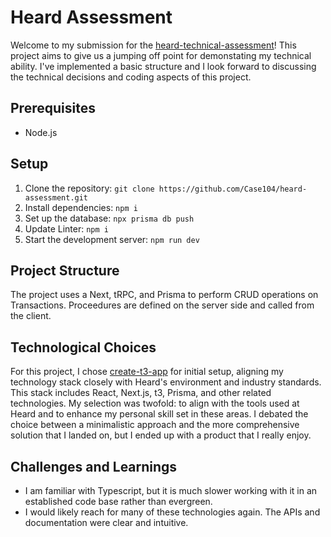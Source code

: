  # Heard Assessment

Welcome to my submission for the [heard-technical-assessment](https://github.com/Heard-Mental-Health/heard-technical-assessment)! This project aims to give us a jumping off point for demonstating my technical ability. I've implemented a basic structure and I look forward to discussing the technical decisions and coding aspects of this project.

## Prerequisites

- Node.js

## Setup

1. Clone the repository: `git clone https://github.com/Case104/heard-assessment.git`
2. Install dependencies: `npm i`
3. Set up the database: `npx prisma db push`
4. Update Linter: `npm i`
5. Start the development server: `npm run dev`

## Project Structure

The project uses a Next, tRPC, and Prisma to perform CRUD operations on Transactions. Proceedures are defined on the server side and called from the client.

## Technological Choices

For this project, I chose [create-t3-app](https://create.t3.gg/) for initial setup, aligning my technology stack closely with Heard's environment and industry standards. This stack includes React, Next.js, t3, Prisma, and other related technologies. My selection was twofold: to align with the tools used at Heard and to enhance my personal skill set in these areas. I debated the choice between a minimalistic approach and the more comprehensive solution that I landed on, but I ended up with a product that I really enjoy.

## Challenges and Learnings

- I am familiar with Typescript, but it is much slower working with it in an established code base rather than evergreen. 
- I would likely reach for many of these technologies again. The APIs and documentation were clear and intuitive.
